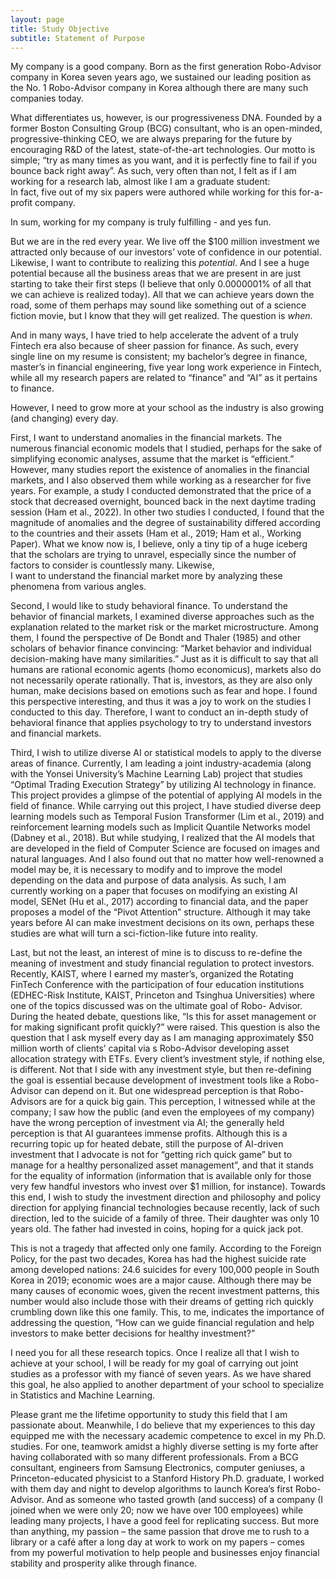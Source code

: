 ```yaml
---
layout: page
title: Study Objective
subtitle: Statement of Purpose 
---
```

 
<p>My company is a good company. Born as the first generation Robo-Advisor company in Korea seven years ago, we sustained our leading position as the No. 1 Robo-Advisor company in Korea although there are many such companies today.</p>
 
<p>What differentiates us, however, is our progressiveness DNA. Founded by a former Boston Consulting Group (BCG) consultant, who is an open-minded, progressive-thinking CEO, we are always preparing for the future by encouraging R&D of the latest, state-of-the-art technologies. Our motto is simple; “try as many times as you want, and it is perfectly fine to fail if you bounce back right away”. As such, very often than not, I felt as if I am working for a research lab, almost like I am a graduate student: <br>In fact, five out of my six papers were authored while working for this for-a-profit company.</p>
 
<p>In sum, working for my company is truly fulfilling - and yes fun.</p>
 
<p>But we are in the red every year. We live off the $100 million investment we attracted only because of our investors’ vote of confidence in our potential. Likewise, I want to contribute to realizing this <em>potential</em>. And I see a huge potential because all the business areas that we are present in are just starting to take their first steps (I believe that only 0.0000001% of all that we can achieve is realized today). All that we can achieve years down the road, some of them perhaps may sound like something out of a science fiction movie, but I know that they will get realized. The question is <em>when</em>.</p>

<p>And in many ways, I have tried to help accelerate the advent of a truly Fintech era also because of sheer passion for finance. As such, every single line on my resume is consistent; my bachelor’s degree in finance, master’s in financial engineering, five year long work experience in Fintech, while all my research papers are related to “finance” and “AI” as it pertains to finance.</p>
 

<p>However, I need to grow more at your school as the industry is also growing (and changing) every day.</p>

<p>First, I want to understand anomalies in the financial markets. The numerous financial economic models that I studied, perhaps for the sake of simplifying economic analyses, assume that the market is “efficient.” However, many studies report the existence of anomalies in the financial markets, and I also observed them while working as a researcher for five years. For example, a study I conducted demonstrated that the price of a stock that decreased overnight, bounced back in the next daytime trading session (Ham et al., 2022). In other two studies I conducted, I found that the magnitude of anomalies and the degree of sustainability differed according to the countries and their assets (Ham et al., 2019; Ham et al., Working Paper). What we know now is, I believe, only a tiny tip of a huge iceberg that the scholars are trying to unravel, especially since the number of factors to consider is countlessly many. Likewise,<br>I want to understand the financial market more by analyzing these phenomena from various angles.</p>

<p>Second, I would like to study behavioral finance. To understand the behavior of financial markets, I examined diverse approaches such as the explanation related to the market risk or the market microstructure. Among them, I found the perspective of De Bondt and Thaler (1985) and other scholars of behavior finance convincing: “Market behavior and individual decision-making have many similarities.” Just as it is difficult to say that all humans are rational economic agents (homo economicus), markets also do not necessarily operate rationally. That is, investors, as they are also only human, make decisions based on emotions such as fear and hope. I found this perspective interesting, and thus it was a joy to work on the studies I conducted to this day. Therefore, I want to conduct an in-depth study of behavioral finance that applies psychology to try to understand investors and financial markets.</p>

<p>Third, I wish to utilize diverse AI or statistical models to apply to the diverse areas of finance. Currently, I am leading a joint industry-academia (along with the Yonsei University’s Machine Learning Lab) project that studies “Optimal Trading Execution Strategy” by utilizing AI technology in finance. This project provides a glimpse of the potential of applying AI models in the field of finance. While carrying out this project, I have studied diverse deep learning models such as Temporal Fusion Transformer (Lim et al., 2019) and reinforcement learning models such as Implicit Quantile Networks model (Dabney et al., 2018). But while studying, I realized that the AI models that are developed in the field of Computer Science are focused on images and natural languages. And I also found out that no matter how well-renowned a model may be, it is necessary to modify and to improve the model depending on the data and purpose of data analysis. As such, I am currently working on a paper that focuses on modifying an existing AI model, SENet (Hu et al., 2017) according to financial data, and the paper proposes a model of the “Pivot Attention” structure. Although it may take years before AI can make investment decisions on its own, perhaps these studies are what will turn a sci-fiction-like future into      reality.</p>

<p>Last, but not the least, an interest of mine is to discuss to re-define the meaning of investment and study financial regulation to protect investors. Recently, KAIST, where I earned my master’s, organized the Rotating FinTech Conference with the participation of four education institutions (EDHEC-Risk Institute, KAIST, Princeton and Tsinghua Universities) where one of the topics discussed was on the ultimate goal of Robo- Advisor. During the heated debate, questions like, “Is this for asset management or for making significant profit quickly?” were raised. This question is also the question that I ask myself every day as I am managing approximately $50 million worth of clients’ capital via s Robo-Advisor developing asset allocation strategy with ETFs. Every client’s investment style, if nothing else, is different. Not that I side with any investment style, but then re-defining the goal is essential because development of investment tools like a Robo-Advisor can depend on it. But one widespread perception is that Robo-Advisors are for a quick big gain. This perception, I witnessed while at the company; I saw how the public (and even the employees of my company) have the wrong perception of investment via AI; the generally held perception is that AI guarantees immense profits. Although this is a recurring topic up for heated debate, still the purpose of AI-driven investment that I advocate is not for “getting rich quick game” but to manage for a healthy personalized asset management”, and that it stands for the equality of information (information that is available only for those very few handful investors who invest over $1 million, for instance). Towards this end, I wish to study the investment direction and philosophy and policy direction for applying financial technologies because recently, lack of such direction, led to the suicide of a family of three. Their daughter was only 10 years old. The father had invested in coins, hoping for a quick jack pot.</p>

<p>This is not a tragedy that affected only one family. According to the Foreign Policy, for the past two decades, Korea has had the highest suicide rate among developed nations: 24.6 suicides for every 100,000 people in South Korea in 2019; economic woes are a major cause. Although there may be many causes of economic woes, given the recent investment patterns, this number would also include those with their dreams of getting rich quickly crumbling down like this one family. This, to me, indicates the importance of addressing the question, “How can we guide financial regulation and help investors to make better decisions for healthy investment?”</p>

<p>I need you for all these research topics. Once I realize all that I wish to achieve at your school, I will be ready for my goal of carrying out joint studies as a professor with my fiancé of seven years. As we have      shared this goal, he also applied to another department of your school to specialize in Statistics and Machine Learning. </p>

<p>Please grant me the lifetime opportunity to study this field that I am passionate about. Meanwhile, I do believe that my experiences to this day equipped me with the necessary academic competence to excel in my Ph.D. studies. For one, teamwork amidst a highly diverse setting is my forte after having collaborated with so many different professionals. From a BCG consultant, engineers from Samsung Electronics, computer geniuses, a Princeton-educated physicist to a Stanford History Ph.D. graduate, I worked with them day and night to develop algorithms to launch Korea’s first Robo-Advisor. And as someone who tasted growth (and success) of a company (I joined when we were only 20; now we have over 100 employees) while leading many projects, I have a good feel for replicating success. But more than anything, my passion – the same passion that drove me to rush to a library or a café after a long day at work to work on my papers – comes from my powerful motivation to help people and businesses enjoy financial stability and prosperity alike through finance.</p>

